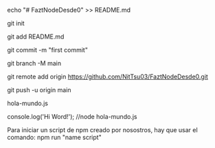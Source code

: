 echo "# FaztNodeDesde0" >> README.md

git init

git add README.md

git commit -m "first commit"

git branch -M main

git remote add origin https://github.com/NitTsu03/FaztNodeDesde0.git

git push -u origin main

hola-mundo.js

console.log('Hi Word!');
//node hola-mundo.js

Para iniciar un script de npm creado por nosostros, hay que usar el comando:
npm run "name script"



